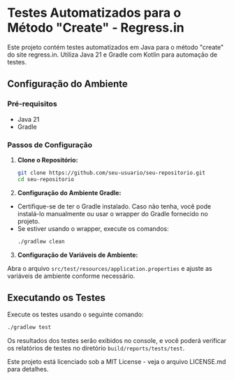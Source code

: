 # Testes Automatizados para o Método "Create" - Regress.in

Este projeto contém testes automatizados em Java para o método "create" do site regress.in. Utiliza Java 21 e Gradle com Kotlin para automação de testes.

## Configuração do Ambiente

### Pré-requisitos
- Java 21
- Gradle

### Passos de Configuração

1. **Clone o Repositório:**
   ```bash
   git clone https://github.com/seu-usuario/seu-repositorio.git
   cd seu-repositorio
   ```
2. **Configuração do Ambiente Gradle:**

- Certifique-se de ter o Gradle instalado. Caso não tenha, você pode instalá-lo manualmente ou usar o wrapper do Gradle fornecido no projeto.
- Se estiver usando o wrapper, execute os comandos:
   ```bash
   ./gradlew clean
   ```
3. **Configuração de Variáveis de Ambiente:**

Abra o arquivo `src/test/resources/application.properties` e ajuste as variáveis de ambiente conforme necessário.

## Executando os Testes
Execute os testes usando o seguinte comando:

   ```bash
   ./gradlew test
   ```
Os resultados dos testes serão exibidos no console, e você poderá verificar os relatórios de testes no diretório `build/reports/tests/test`.

Este projeto está licenciado sob a MIT License - veja o arquivo LICENSE.md para detalhes.